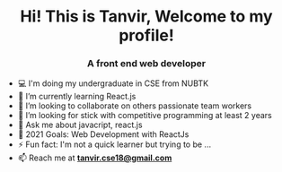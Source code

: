 <h1 align="center">Hi! This is Tanvir, Welcome to my profile!</h1>
<h3 align="center">A front end web developer </h3>

- 💻 I'm doing my undergraduate in CSE from NUBTK
- 🌱 I’m currently learning React.js
- 👯 I’m looking to collaborate on others passionate team workers
- 🤔 I’m looking for stick with competitive programming at least 2 years 
- 💬 Ask me about javacript, react.js
- 🥅 2021 Goals: Web Development with ReactJs
- ⚡ Fun fact: I'm not a quick learner but trying to be ...
- 📫 Reach me at **tanvir.cse18@gmail.com**
